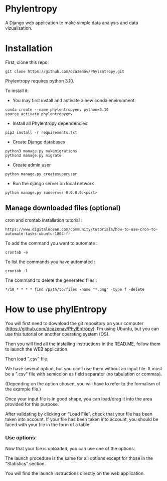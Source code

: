 # Phylentropy


A Django web application to make simple data analysis and data vizualisation.

# Installation

First, clone this repo:
```
git clone https://github.com/dcazenav/PhylEntropy.git
```

Phylentropy requires python 3.10.

To install it:

* You may first install and activate a new conda environment:

```
conda create --name phylentropyenv python=3.10
source activate phylentropyenv
```

* Install all Phylentropy dependencies:

```
pip3 install -r requirements.txt
```

* Create Django databases

```
python3 manage.py makemigrations
python3 manage.py migrate
```

* Create admin user

```
python manage.py createsuperuser
```

* Run the django server on local network

```
python manage.py runserver 0.0.0.0:<port>
```

## Manage downloaded files (optional)

cron and crontab installation tutorial :

```
https://www.digitalocean.com/community/tutorials/how-to-use-cron-to-automate-tasks-ubuntu-1804-fr
```

To add the command you want to automate :

```
crontab -e
``` 
To list the commands you have automated :

```
crontab -l
``` 
The command to delete the generated files :

```
*/10 * * * * find /path/to/files -name "*.png" -type f -delete

``` 

# How to use phylEntropy

You will first need to download the git repository on your computer (https://github.com/dcazenav/PhylEntropy).
I’m using Ubuntu, but you can use this tutorial on another operating system (OS).

Then you will find all the installing instructions in the READ.ME, follow them to launch the WEB application.

Then load ".csv" file

We have several option, but you can’t use them without an input file. It must be a ".csv" file with semicolon as field separator (no tabulation or commas).

(Depending on the option chosen, you will have to refer to the formalism of the example file.)

Once your input file is in good shape, you can load/drag it into the area provided for this purpose.


After validating by clicking on “Load File”, check that your file has been taken into account.
If your file has been taken into account, you should be faced with your file in the form of a table


### Use options:

Now that your file is uploaded, you can use one of the options.

The launch procedure is the same for all options except for those in the “Statistics” section.

You will find the launch instructions directly on the web application.







